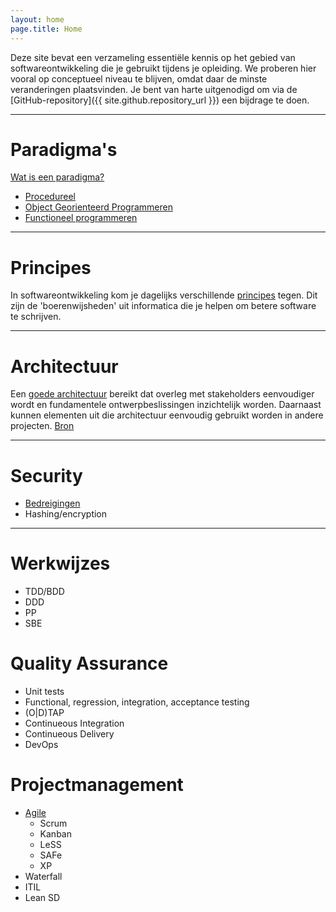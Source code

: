 ```yaml
---
layout: home
page.title: Home
---
```


Deze site bevat een verzameling essentiële kennis op het gebied van softwareontwikkeling die je gebruikt tijdens je opleiding. We proberen hier vooral op conceptueel niveau te blijven, omdat daar de minste veranderingen plaatsvinden. Je bent van harte uitgenodigd om via de [GitHub-repository]({{ site.github.repository_url }}) een bijdrage te doen.

---

# Paradigma's
[Wat is een paradigma?](https://www.freecodecamp.org/news/what-exactly-is-a-programming-paradigm/)

- [Procedureel](https://en.wikipedia.org/wiki/Procedural_programming)
- [Object Georienteerd Programmeren](paradigmas/oo)
- [Functioneel programmeren](paradigmas/f)

---

# Principes
In softwareontwikkeling kom je dagelijks verschillende [principes](principes) tegen. Dit zijn de 'boerenwijsheden' uit informatica die je helpen om betere software te schrijven.

---

# Architectuur
Een [goede architectuur](architectuur) bereikt dat overleg met stakeholders eenvoudiger wordt en fundamentele ontwerpbeslissingen inzichtelijk worden. Daarnaast kunnen elementen uit die architectuur eenvoudig gebruikt worden in andere projecten. [Bron](https://nl.wikipedia.org/wiki/Software-architectuur)

---

# Security

- [Bedreigingen](https://en.wikipedia.org/wiki/Information_security)
- Hashing/encryption

---

# Werkwijzes

- TDD/BDD
- DDD
- PP
- SBE

# Quality Assurance

- Unit tests
- Functional, regression, integration, acceptance testing
- (O|D)TAP
- Continueous Integration
- Continueous Delivery
- DevOps

# Projectmanagement

- [Agile](https://agilemanifesto.org/)
    - Scrum
    - Kanban
    - LeSS
    - SAFe
    - XP
- Waterfall
- ITIL
- Lean SD